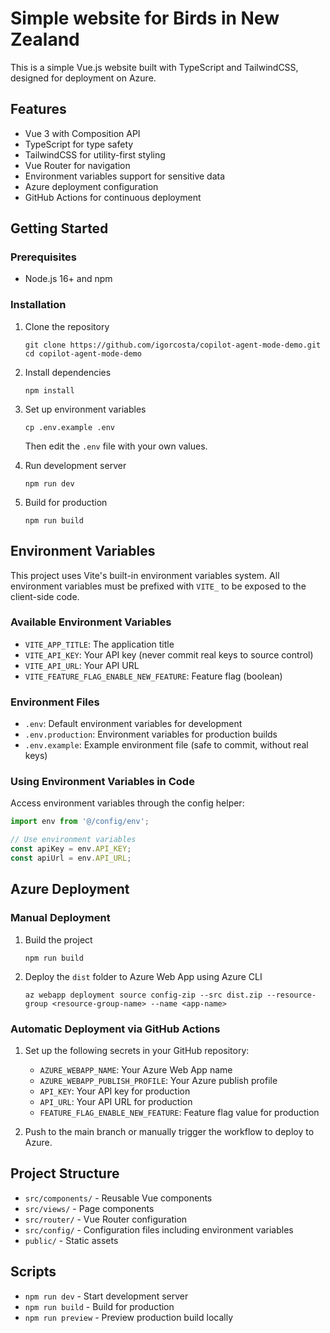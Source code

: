 # Simple website for Birds in New Zealand

This is a simple Vue.js website built with TypeScript and TailwindCSS, designed for deployment on Azure.

## Features

- Vue 3 with Composition API
- TypeScript for type safety
- TailwindCSS for utility-first styling
- Vue Router for navigation
- Environment variables support for sensitive data
- Azure deployment configuration
- GitHub Actions for continuous deployment

## Getting Started

### Prerequisites

- Node.js 16+ and npm

### Installation

1. Clone the repository
   ```
   git clone https://github.com/igorcosta/copilot-agent-mode-demo.git
   cd copilot-agent-mode-demo
   ```

2. Install dependencies
   ```
   npm install
   ```

3. Set up environment variables
   ```
   cp .env.example .env
   ```
   Then edit the `.env` file with your own values.

4. Run development server
   ```
   npm run dev
   ```

5. Build for production
   ```
   npm run build
   ```

## Environment Variables

This project uses Vite's built-in environment variables system. All environment variables must be prefixed with `VITE_` to be exposed to the client-side code.

### Available Environment Variables

- `VITE_APP_TITLE`: The application title
- `VITE_API_KEY`: Your API key (never commit real keys to source control)
- `VITE_API_URL`: Your API URL
- `VITE_FEATURE_FLAG_ENABLE_NEW_FEATURE`: Feature flag (boolean)

### Environment Files

- `.env`: Default environment variables for development
- `.env.production`: Environment variables for production builds
- `.env.example`: Example environment file (safe to commit, without real keys)

### Using Environment Variables in Code

Access environment variables through the config helper:

```typescript
import env from '@/config/env';

// Use environment variables
const apiKey = env.API_KEY;
const apiUrl = env.API_URL;
```

## Azure Deployment

### Manual Deployment

1. Build the project
   ```
   npm run build
   ```

2. Deploy the `dist` folder to Azure Web App using Azure CLI
   ```
   az webapp deployment source config-zip --src dist.zip --resource-group <resource-group-name> --name <app-name>
   ```

### Automatic Deployment via GitHub Actions

1. Set up the following secrets in your GitHub repository:
   - `AZURE_WEBAPP_NAME`: Your Azure Web App name
   - `AZURE_WEBAPP_PUBLISH_PROFILE`: Your Azure publish profile
   - `API_KEY`: Your API key for production
   - `API_URL`: Your API URL for production
   - `FEATURE_FLAG_ENABLE_NEW_FEATURE`: Feature flag value for production

2. Push to the main branch or manually trigger the workflow to deploy to Azure.

## Project Structure

- `src/components/` - Reusable Vue components
- `src/views/` - Page components
- `src/router/` - Vue Router configuration
- `src/config/` - Configuration files including environment variables
- `public/` - Static assets

## Scripts

- `npm run dev` - Start development server
- `npm run build` - Build for production
- `npm run preview` - Preview production build locally
